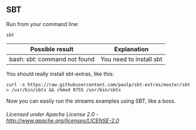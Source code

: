 ## SBT

Run from your command line:

    sbt

| Possible result | Explanation |
|-----------------|-------------|
| bash: sbt: command not found | You need to install sbt |

You should really install sbt-extras, like this:

    curl -s https://raw.githubusercontent.com/paulp/sbt-extras/master/sbt > /usr/bin/sbtx && chmod 0755 /usr/bin/sbtx

Now you can easily run the streams examples using SBT, like a boss.

###### Licensed under Apache License 2.0 - http://www.apache.org/licenses/LICENSE-2.0
